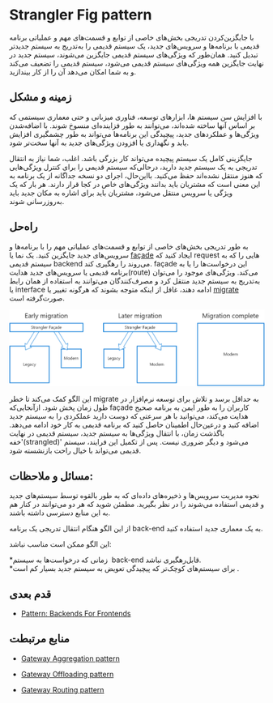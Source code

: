 # ‏Strangler Fig pattern
با جایگزین‌کردن تدریجی بخش‌‌های خاصی از توابع و قسمت‌های مهم و عملیاتی برنامه قدیمی با برنامه‌ها و سرویس‌‌های جدید، یک سیستم قدیمی را به‌تدریج به سیستم جدیدتر تبدیل کنید. همان‌طور که ویژگی‌‌های سیستم قدیمی جایگزین می‌شوند، سیستم جدید در نهایت جایگزین همه ویژگی‌‌های سیستم قدیمی می‌شود، سیستم قدیمی را تضعیف می‌کند و به شما امکان می‌دهد آن را از کار بیندازید.

## **زمینه و مشکل**

با افزایش سن سیستم ها، ابزارهای توسعه، فناوری میزبانی و حتی معماری سیستمی که بر اساس آنها ساخته شده‌اند، می‌توانند به طور فزاینده‌ای منسوخ شوند. با اضافه‌شدن ویژگی‌ها و عملکردهای جدید، پیچیدگی این برنامه‌ها می‌تواند به طور چشمگیری افزایش یابد و نگهداری یا افزودن ویژگی‌های جدید به آنها سخت‌تر شود.

جایگزینی کامل یک سیستم پیچیده می‌تواند کار بزرگی باشد. اغلب، شما نیاز به انتقال تدریجی به یک سیستم جدید دارید، درحالی‌که سیستم قدیمی را برای کنترل ویژگی‌‌هایی که هنوز منتقل نشده‌اند حفظ می‌کنید. بااین‌حال، اجرای دو نسخه جداگانه از یک برنامه به این معنی است که مشتریان باید بدانند ویژگی‌های خاص در کجا قرار دارند. هر بار که یک ویژگی یا سرویس منتقل می‌شود، مشتریان باید برای اشاره به مکان جدید باید به‌روزرسانی شوند.

## راه‌حل

به طور تدریجی بخش‌های خاصی از توابع و قسمت‌‌های عملیاتی مهم را با برنامه‌ها و سرویس‌‌های جدید جایگزین کنید. یک نما یا [façade](https://en.wikipedia.org/wiki/Facade_pattern) ایجاد کنید که request ‌هایی را که به سیستم قدیمی backend  می‌روند را رهگیری کند. façade این درخواست‌ها را یا به برنامه قدیمی یا سرویس‌‌های جدید هدایت(route) می‌کند. ویژگی‌‌های موجود را می‌توان به‌تدریج به سیستم جدید منتقل کرد و مصرف‌کنندگان می‌توانند به استفاده از همان رابط یا interface ادامه دهند، غافل از اینکه متوجه بشوند که هرگونه تغییر یا [migrate](https://en.wikipedia.org/wiki/Data_migration) صورت‌گرفته است.

![strangler](../assets/design_implementation/strangler.png)


این الگو کمک می‌کند تا خطر migrate به حداقل برسد و تلاش  برای توسعه نرم‌افزار در طول زمان پخش شود. ازآنجایی‌که façade کاربران را به طور ایمن به برنامه صحیح هدایت می‌کند، می‌توانید با هر سرعتی که دوست دارید عملکردی را به سیستم جدید اضافه کنید و درعین‌حال اطمینان حاصل کنید که برنامه قدیمی به کار خود ادامه می‌دهد. باگذشت زمان، با انتقال ویژگی‌ها به سیستم جدید، سیستم قدیمی در نهایت 'خفه(strangled)' می‌شود و دیگر ضروری نیست. پس از تکمیل این فرایند، سیستم قدیمی می‌تواند با خیال راحت بازنشسته شود.

## مسائل و ملاحظات:

نحوه مدیریت سرویس‌ها و ذخیره‌‌های داده‌ای که به طور بالقوه توسط سیستم‌‌های جدید و قدیمی استفاده می‌شوند را در نظر بگیرید. مطمئن شوید که هر دو می‌توانند در کنار هم به این منابع دسترسی داشته باشند.


از این الگو هنگام انتقال تدریجی یک برنامه back-end به یک معماری جدید استفاده کنید.  
  
این الگو ممکن است مناسب نباشد:  
  
*‏ زمانی که درخواست‌ها به سیستم back-end قابل‌رهگیری نباشد.  
*‏ برای سیستم‌های کوچک‌تر که پیچیدگی تعویض به سیستم جدید بسیار کم است.
## قدم بعدی

- [Pattern: Backends For Frontends](https://samnewman.io/patterns/architectural/bff/)


## منابع مرتبطت

- [Gateway Aggregation pattern](./Gateway%20Aggregation%20pattern.md)

- [Gateway Offloading pattern](./Gateway%20Offloading%20pattern.md)
- [Gateway Routing pattern](./Gateway%20Routing%20pattern.md)